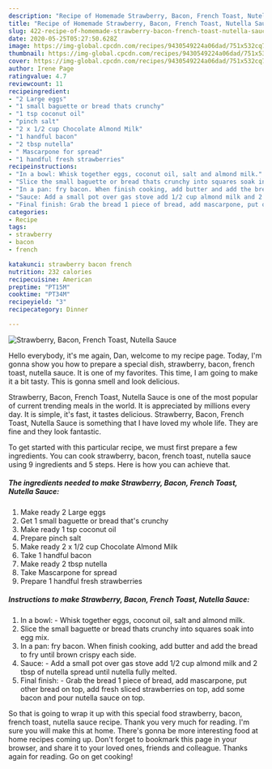 ```yaml
---
description: "Recipe of Homemade Strawberry, Bacon, French Toast, Nutella Sauce"
title: "Recipe of Homemade Strawberry, Bacon, French Toast, Nutella Sauce"
slug: 422-recipe-of-homemade-strawberry-bacon-french-toast-nutella-sauce
date: 2020-05-25T05:27:50.628Z
image: https://img-global.cpcdn.com/recipes/9430549224a06dad/751x532cq70/strawberry-bacon-french-toast-nutella-sauce-recipe-main-photo.jpg
thumbnail: https://img-global.cpcdn.com/recipes/9430549224a06dad/751x532cq70/strawberry-bacon-french-toast-nutella-sauce-recipe-main-photo.jpg
cover: https://img-global.cpcdn.com/recipes/9430549224a06dad/751x532cq70/strawberry-bacon-french-toast-nutella-sauce-recipe-main-photo.jpg
author: Irene Page
ratingvalue: 4.7
reviewcount: 11
recipeingredient:
- "2 Large eggs"
- "1 small baguette or bread thats crunchy"
- "1 tsp coconut oil"
- "pinch salt"
- "2 x 1/2 cup Chocolate Almond Milk"
- "1 handful bacon"
- "2 tbsp nutella"
- " Mascarpone for spread"
- "1 handful fresh strawberries"
recipeinstructions:
- "In a bowl: Whisk together eggs, coconut oil, salt and almond milk."
- "Slice the small baguette or bread thats crunchy into squares soak into egg mix."
- "In a pan: fry bacon. When finish cooking, add butter and add the bread to fry until brown crispy each side."
- "Sauce: Add a small pot over gas stove add 1/2 cup almond milk and 2 tbsp of nutella spread until nutella fully melted."
- "Final finish: Grab the bread 1 piece of bread, add mascarpone, put other bread on top, add fresh sliced strawberries on top, add some bacon and pour nutella sauce on top."
categories:
- Recipe
tags:
- strawberry
- bacon
- french

katakunci: strawberry bacon french 
nutrition: 232 calories
recipecuisine: American
preptime: "PT15M"
cooktime: "PT34M"
recipeyield: "3"
recipecategory: Dinner

---
```



![Strawberry, Bacon, French Toast, Nutella Sauce](https://img-global.cpcdn.com/recipes/9430549224a06dad/751x532cq70/strawberry-bacon-french-toast-nutella-sauce-recipe-main-photo.jpg)

Hello everybody, it's me again, Dan, welcome to my recipe page. Today, I'm gonna show you how to prepare a special dish, strawberry, bacon, french toast, nutella sauce. It is one of my favorites. This time, I am going to make it a bit tasty. This is gonna smell and look delicious.

Strawberry, Bacon, French Toast, Nutella Sauce is one of the most popular of current trending meals in the world. It is appreciated by millions every day. It is simple, it's fast, it tastes delicious. Strawberry, Bacon, French Toast, Nutella Sauce is something that I have loved my whole life. They are fine and they look fantastic.




To get started with this particular recipe, we must first prepare a few ingredients. You can cook strawberry, bacon, french toast, nutella sauce using 9 ingredients and 5 steps. Here is how you can achieve that.

<!--inarticleads1-->

##### The ingredients needed to make Strawberry, Bacon, French Toast, Nutella Sauce:

1. Make ready 2 Large eggs
1. Get 1 small baguette or bread that&#39;s crunchy
1. Make ready 1 tsp coconut oil
1. Prepare pinch salt
1. Make ready 2 x 1/2 cup Chocolate Almond Milk
1. Take 1 handful bacon
1. Make ready 2 tbsp nutella
1. Take  Mascarpone for spread
1. Prepare 1 handful fresh strawberries




<!--inarticleads2-->

##### Instructions to make Strawberry, Bacon, French Toast, Nutella Sauce:

1. In a bowl: - Whisk together eggs, coconut oil, salt and almond milk.
1. Slice the small baguette or bread thats crunchy into squares soak into egg mix.
1. In a pan: fry bacon. When finish cooking, add butter and add the bread to fry until brown crispy each side.
1. Sauce: - Add a small pot over gas stove add 1/2 cup almond milk and 2 tbsp of nutella spread until nutella fully melted.
1. Final finish: - Grab the bread 1 piece of bread, add mascarpone, put other bread on top, add fresh sliced strawberries on top, add some bacon and pour nutella sauce on top.




So that is going to wrap it up with this special food strawberry, bacon, french toast, nutella sauce recipe. Thank you very much for reading. I'm sure you will make this at home. There's gonna be more interesting food at home recipes coming up. Don't forget to bookmark this page in your browser, and share it to your loved ones, friends and colleague. Thanks again for reading. Go on get cooking!
